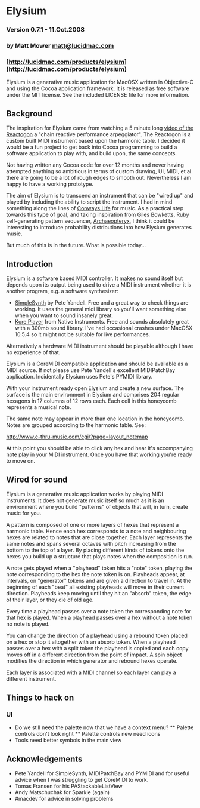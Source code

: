 # Elysium
### Version 0.7.1 - 11.Oct.2008
### by Matt Mower <matt@lucidmac.com>
### [http://lucidmac.com/products/elysium](http://lucidmac.com/products/elysium)

Elysium is a generative music application for MacOSX written in Objective-C and using the Cocoa application framework. It is released as free software under the MIT license. See the included LICENSE file for more information.

## Background

The inspiration for Elysium came from watching a 5 minute long [video of the Reactogon](http://www.youtube.com/watch?v=AklKy2NDpqs) a "chain reactive performance arpeggiator". The Reactogon is a custom built MIDI instrument based upon the harmonic table. I decided it would be a fun project to get back into Cocoa programming to build a software application to play with, and build upon, the same concepts.

Not having written any Cocoa code for over 12 months and never having attempted anything so ambitious in terms of custom drawing, UI, MIDI, et al. there are going to be a lot of rough edges to smooth out. Nevertheless I am happy to have a working prototype.

The aim of Elysium is to transcend an instrument that can be "wired up" and played by including the ability to script the instrument. I had in mind something along the lines of [Conways Life](http://en.wikipedia.org/wiki/Conway's_Game_of_Life) for music. As a practical step towards this type of goal, and taking inspiration from Giles Bowketts, Ruby self-generating pattern sequencer, [Archaeopteryx](http://gilesbowkett.blogspot.com/2008/02/archaeopteryx-ruby-midi-generator.html), I think it could be interesting to introduce probability distributions into how Elysium generates music.

But much of this is in the future. What is possible today...

## Introduction

Elysium is a software based MIDI controller. It makes no sound itself but depends upon its output being used to drive a MIDI instrument whether it is
another program, e.g. a software synthesizer:

* [SimpleSynth](http://notahat.com/simplesynth) by Pete Yandell. Free and a great way to check things are working. It uses the general midi library so you'll want something else when you want to sound insanely great.
* [Kore Player](http://www.native-instruments.com/index.php?id=koreplayer) from Native Instruments. Free and sounds absolutely great with a 300mb sound library. I've had occasional crashes under MacOSX 10.5.4 so it might not be suitable for live performances.

Alternatively a hardware MIDI instrument should be playable although I have no experience of that.

Elysium is a CoreMIDI compatible application and should be available as a MIDI source. If not please use Pete Yandell's excellent MIDIPatchBay application. Incidentally Elysium uses Pete's PYMIDI library.

With your instrument ready open Elysium and create a new surface. The surface is the main environment in Elysium and comprises 204 regular hexagons in 17
columns of 12 rows each. Each cell in this honeycomb represents a musical note.

The same note may appear in more than one location in the honeycomb. Notes
are grouped according to the harmonic table. See:

  http://www.c-thru-music.com/cgi/?page=layout_notemap
  
At this point you should be able to click any hex and hear it's accompanying note play in your MIDI instrument. Once you have that working you're ready to move on.

## Wired for sound

Elysium is a generative music application works by playing MIDI instruments. It does not generate music itself so much as it is an environment where you build  "patterns" of objects that will, in turn, create music for you.

A pattern is composed of one or more layers of hexes that represent a harmonic table. Hence each hex corresponds to a note and neighbouring hexes are related to notes that are close together. Each layer represents the same notes and spans several octaves with pitch increasing from the bottom to the top of a layer. By placing different kinds of tokens onto the hexes you build up a structure that plays notes when the composition is run.

A note gets played when a "playhead" token hits a "note" token, playing the note corresponding to the hex the note token is on. Playheads appear, at intervals, on "generator" tokens and are given a direction to travel in. At the beginning of each "beat" all existing playheads will move in their current direction. Playheads keep moving until they hit an "absorb" token, the edge of their layer, or they die of old age.

Every time a playhead passes over a note token the corresponding note for that hex is played. When a playhead passes over a hex without a note token no note is played. 

You can change the direction of a playhead using a rebound token placed on a hex or stop it altogether with an absorb token. When a playhead passes over a hex with a split token the playhead is copied and each copy moves off in a different direction from the point of impact. A spin object modifies the direction in which generator and rebound hexes operate.

Each layer is associated with a MIDI channel so each layer can play a different instrument.

## Things to hack on

### UI

* Do we still need the palette now that we have a context menu?
** Palette controls don't look right
** Palette controls new need icons
* Tools need better symbols in the main view

## Acknowledgements

* Pete Yandell for SimpleSynth, MIDIPatchBay and PYMIDI and for useful advice when I was struggling to get CoreMIDI to work.
* Tomas Fransen for his PAStackableListView
* Andy Matschuchak for Sparkle (again)
* #macdev for advice in solving problems
